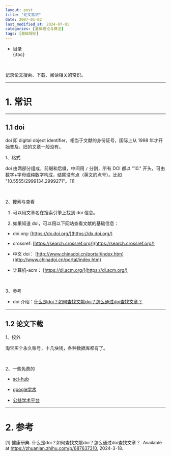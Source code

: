 ```yaml
---
layout: post
title: "论文常识"
date: 2007-01-02
last_modified_at: 2024-07-01
categories: [基础理论与算法]
tags: [基础理论]
---
```


* 目录  
{:toc}
<br/>

记录论文搜索、下载、阅读相关的常识。     

---

# 1. 常识

---

## 1.1 doi

doi 即 digital object identifier，相当于文献的身份证号，国际上从 1998 年才开始普及，旧的文章一般没有。  

1、格式   

doi 由两部分组成，前缀和后缀，中间用 `/` 分割，所有 DOI 都以 "10." 开头，可由数字+字母或纯数字构成，结尾没有点（英文的点号）。比如 "10.5555/2999134.2999271"。[1]     

<br/>

2、搜索与查看   

1. 可以用文章名在搜索引擎上找到 doi 信息。   

2. 如果知道 doi，可以用以下网站查看文献的基础信息：   

* doi.org: [https://dx.doi.org/](https://dx.doi.org/)

* crossref: [https://search.crossref.org/](https://search.crossref.org/)   

* 中文 doi： [http://www.chinadoi.cn/portal/index.htm](http://www.chinadoi.cn/portal/index.htm)

* 计算机-acm： [https://dl.acm.org/](https://dl.acm.org/)   


<br/>

3、参考     

* doi 介绍：[什么是doi？如何查找文献doi？怎么通过doi查找文章？](https://zhuanlan.zhihu.com/p/687637310)

---

## 1.2 论文下载

1、校外    

淘宝买个永久账号，十几块钱，各种数据库都有了。   

<br/>

2、一些免费的     

* [sci-hub](https://sci-hub.st/)    

* [google学术](https://scholar.google.com/)   

* [公益学术平台](https://pubscholar.cn/)

---

# 2. 参考

[1] 健康研典​. 什么是doi？如何查找文献doi？怎么通过doi查找文章？. Available at https://zhuanlan.zhihu.com/p/687637310, 2024-3-18.     